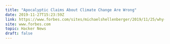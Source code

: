 ```yaml
---
title: "Apocalyptic Claims About Climate Change Are Wrong"
date: 2019-11-27T15:23:59Z
link: https://www.forbes.com/sites/michaelshellenberger/2019/11/25/why-everything-they-say-about-climate-change-is-wrong/?utm_medium=RSS&utm_source=hune#4dd5de4912d6
site: www.forbes.com
topic: Hacker News
draft: false
---
```

